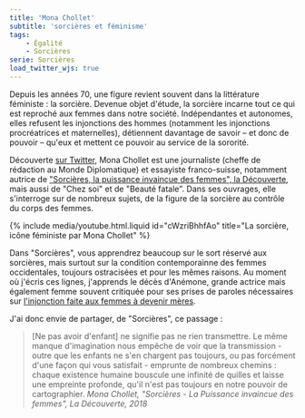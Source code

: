 ```yaml
---
title: 'Mona Chollet'
subtitle: 'sorcières et féminisme'
tags:
    - Égalité
    - Sorcières
serie: Sorcières
load_twitter_wjs: true
---
```


Depuis les années 70, une figure revient souvent dans la littérature féministe : la sorcière. Devenue objet d'étude, la sorcière incarne tout ce qui est reproché aux femmes dans notre société. Indépendantes et autonomes, elles refusent les injonctions des hommes (notamment les injonctions procréatrices et maternelles), détiennent davantage de savoir – et donc de pouvoir – qu'eux et mettent ce pouvoir au service de la sororité.

Découverte [sur Twitter](https://twitter.com/monachollet), Mona Chollet est une journaliste (cheffe de rédaction au Monde Diplomatique) et essayiste franco-suisse, notamment autrice de ["Sorcières, la puissance invaincue des femmes", la Découverte](https://www.editionsladecouverte.fr/catalogue/index-Sorci__res-9782355221224.html), mais aussi de "Chez soi" et de "Beauté fatale". Dans ses ouvrages, elle s'interroge sur de nombreux sujets, de la figure de la sorcière au contrôle du corps des femmes.

{% include media/youtube.html.liquid id="cWzriBhhfAo" title="La sorcière, icône féministe par Mona Chollet" %}

Dans "Sorcières", vous apprendrez beaucoup sur le sort réservé aux sorcières, mais surtout sur la condition contemporainne des femmes occidentales, toujours ostracisées et pour les mêmes raisons. Au moment où j'écris ces lignes, j'apprends le décès d'Anémone, grande actrice mais également femme souvent critiquée pour ses prises de paroles nécessaires sur [l'injonction faite aux femmes à devenir mères](https://www.nouvelobs.com/rue89/20190430.OBS12321/anemone-je-me-suis-fait-un-enfant-dans-le-dos.html).

J'ai donc envie de partager, de "Sorcières", ce passage :

> [Ne pas avoir d'enfant] ne signifie pas ne rien transmettre. Le même manque d'imagination nous empêche de voir que la transmission - outre que les enfants ne s'en chargent pas toujours, ou pas forcément d'une façon qui vous satisfait - emprunte de nombreux chemins : chaque existence humaine bouscule une infinité de quilles et laisse une empreinte profonde, qu'il n'est pas toujours en notre pouvoir de cartographier. <cite>Mona Chollet, "Sorcières - La Puissance invaincue des femmes", La Découverte, 2018<cite>
